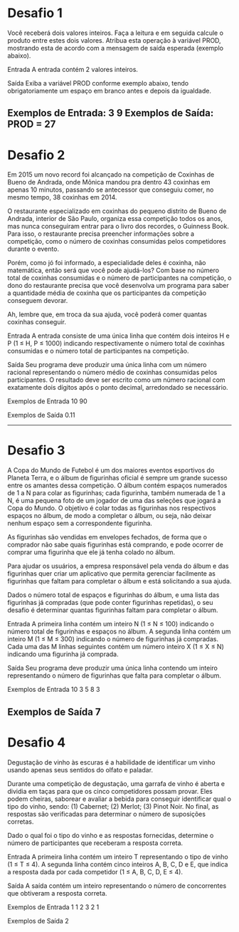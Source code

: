 # Desafio 1
Você receberá dois valores inteiros. Faça a leitura e em seguida calcule o produto entre estes dois valores.
Atribua esta operação à variável PROD, mostrando esta de acordo com a mensagem de saída esperada (exemplo abaixo).

Entrada
A entrada contém 2 valores inteiros.

Saída
Exiba a variável PROD conforme exemplo abaixo, tendo obrigatoriamente um espaço em branco antes e depois da igualdade.

Exemplos de Entrada: 3 9
Exemplos de Saída: PROD = 27
-------------------------------------------------------------------------------------------------------------------------------------------------


# Desafio 2
Em 2015 um novo record foi alcançado na competição de Coxinhas de Bueno de Andrada, onde Mônica mandou pra dentro 43 coxinhas em apenas 10 minutos, passando se antecessor que conseguiu comer, no mesmo tempo, 38 coxinhas em 2014.

O restaurante especializado em coxinhas do pequeno distrito de Bueno de Andrada, interior de São Paulo, organiza essa competição todos os anos, mas nunca conseguiram entrar para o livro dos recordes, o Guinness Book. Para isso, o restaurante precisa preencher informações sobre a competição, como o número de coxinhas consumidas pelos competidores durante o evento. 

Porém, como jó foi informado, a especialidade deles é coxinha, não matemática, então será que você pode ajudá-los? Com base no número total de coxinhas consumidas e o número de participantes na competição, o dono do restaurante precisa que você desenvolva um programa para saber a quantidade média de coxinha que os participantes da competição conseguem devorar.

Ah, lembre que, em troca da sua ajuda, você poderá comer quantas coxinhas conseguir.

Entrada
A entrada consiste de uma única linha que contém dois inteiros H e P (1 ≤ H, P ≤ 1000) indicando respectivamente o número total de coxinhas consumidas e o número total de participantes na competição.

Saída
Seu programa deve produzir uma única linha com um número racional representando o número médio de coxinhas consumidas pelos participantes. O resultado deve ser escrito como um número racional com exatamente dois dígitos após o ponto decimal, arredondado se necessário.

Exemplos de Entrada	
10 90

Exemplos de Saída
0.11

-------------------------------------------------------------------------------------------------------------------------------------------------

# Desafio 3
A Copa do Mundo de Futebol é um dos maiores eventos esportivos do Planeta Terra, e o álbum de figurinhas oficial é sempre um grande sucesso entre os amantes dessa competição. O álbum contém espaços numerados de 1 a N para colar as figurinhas; cada figurinha, também numerada de 1 a N, é uma pequena foto de um jogador de uma das seleções que jogará a Copa do Mundo. O objetivo é colar todas as figurinhas nos respectivos espaços no álbum, de modo a completar o álbum, ou seja, não deixar nenhum espaço sem a correspondente figurinha.

As figurinhas são vendidas em envelopes fechados, de forma que o comprador não sabe quais figurinhas está comprando, e pode ocorrer de comprar uma figurinha que ele já tenha colado no álbum.

Para ajudar os usuários, a empresa responsável pela venda do álbum e das figurinhas quer criar um aplicativo que permita gerenciar facilmente as figurinhas que faltam para completar o álbum e está solicitando a sua ajuda.

Dados o número total de espaços e figurinhas do álbum, e uma lista das figurinhas já compradas (que pode conter figurinhas repetidas), o seu desafio é determinar quantas figurinhas faltam para completar o álbum.

Entrada
A primeira linha contém um inteiro N (1 ≤ N ≤ 100) indicando o número total de figurinhas e espaços no álbum. A segunda linha contém um inteiro M (1 ≤ M ≤ 300) indicando o número de figurinhas já compradas. Cada uma das M linhas seguintes contém um número inteiro X (1 ≤ X ≤ N) indicando uma figurinha já comprada.

Saída
Seu programa deve produzir uma única linha contendo um inteiro representando o número de figurinhas que falta para completar o álbum.

 
Exemplos de Entrada	
10
3
5
8
3

Exemplos de Saída
7
-------------------------------------------------------------------------------------------------------------------------------------------------

# Desafio 4
Degustação de vinho às escuras é a habilidade de identificar um vinho usando apenas seus sentidos do olfato e paladar.

Durante uma competição de degustação, uma garrafa de vinho é aberta e dividia em taças para que os cinco competidores possam provar. Eles podem cheiras, saborear e avaliar a bebida para conseguir identificar qual o tipo do vinho, sendo: (1) Cabernet; (2) Merlot; (3) Pinot Noir. No final, as respostas são verificadas para determinar o número de suposições corretas.

Dado o qual foi o tipo do vinho e as respostas fornecidas, determine o número de participantes que receberam a resposta correta.

Entrada
A primeira linha contém um inteiro T representando o tipo de vinho (1 ≤ T ≤ 4). A segunda linha contém cinco inteiros A, B, C, D e E, que indica a resposta dada por cada competidor (1 ≤ A, B, C, D, E ≤ 4).

Saída
A saída contém um inteiro representando o número de concorrentes que obtiveram a resposta correta.

 
Exemplos de Entrada	
1
1 2 3 2 1

Exemplos de Saída
2
